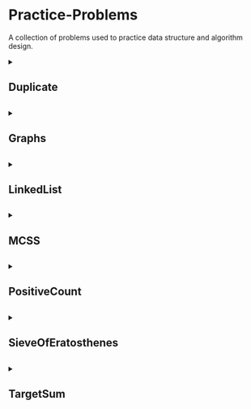 # Practice-Problems

A collection of problems used to practice data structure and algorithm design.

<details>
  <summary><h2>Duplicate<h2></summary>
  
Given a sorted array, determines if there is a duplicate value in the array

</details>

<details>
  <summary><h2>Graphs<h2></summary>
  
<details>
  <summary><h3>GraphAL and GraphAM<h3></summary>
  
Adjacency List and Adjacency Matrix representations of a given graph. Nodes are represented *A* to *Z*, so to keep naming conventions, 
0 <= numVertices <= 26

Supports:

* *BFS*
* *DFS* (Recursive and Iterative Versions)
* *isBipartite*
* *countConnectedComponents*
* *Topological Sort*
* *Print*
  
</details>

<details>
  <summary><h3>WeightedGraphAL and WeightedGraphAM<h3></summary>
  
Adjacency List and Adjacency Matrix representations of a given weighted graph. Nodes are represented *A* to *Z*, so to keep naming conventions,
0 <= numVertices <= 26

Supports:

* Find Shortest Cost from a start node to every other node
  * Bellman-Ford
  * Djikstra (Traditional Linear Search and MinHeap Versions)
  * Path Taken
  
</details>

<details>
  <summary><h3>Hamilton<h3></summary>
  
Determines whether a given graph has a Hamiltonian Cycle. Graph is represented as an Adjacency Matrix. Nodes are represented *A* to *Z*, so to keep naming
conventions, 0 <= numVertices <= 26.

</details>
  
</details>

<details>
  <summary><h2>LinkedList<h2></summary>
  
Implements a linked list data structure in Java

</details>

<details>
  <summary><h2>MCSS<h2></summary>

Compute the maximal contiguous subsequence sum of a given array

</details>

<details>
  <summary><h2>PositiveCount<h2></summary>

Write an efficient method that takes a sorted input array of n elements and:

1. Returns true if there are at least k positive elements in the array; otherwise return false
2. Returns the number of positive elements in the array

</details>

<details>
  <summary><h2>SieveOfEratosthenes<h2></summary>
  
An algorithm that computes prime numbers that are at least double the previous prime value. This is used for hash table expansions when the hash table
becomes at least half full.

This algorithm begins with values 0 through n, and "sieves" out the non-prime values until we are left with only prime values.

</details>

<details>
  <summary><h2>TargetSum<h2></summary>
  
Determines if a given sorted array has 1 or 2 values that sum up to a target value. This algorithm uses a two-pointer approach to produce O(n) runtime with O(1)
extra space.

